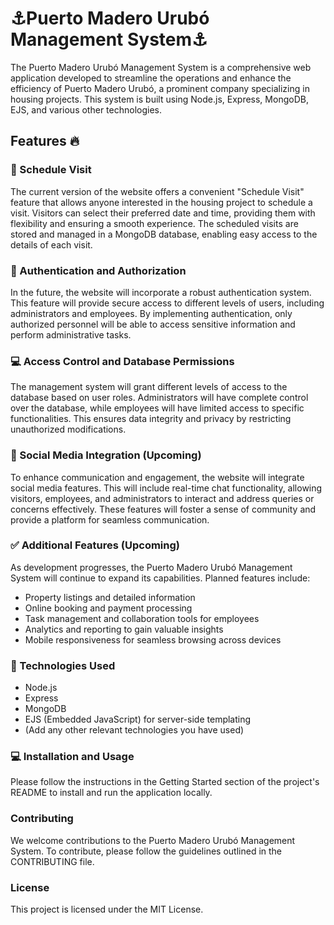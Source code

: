 # ⚓Puerto Madero Urubó Management System⚓
The Puerto Madero Urubó Management System is a comprehensive web application developed to streamline the operations and enhance the efficiency of Puerto Madero Urubó, a prominent company specializing in housing projects. This system is built using Node.js, Express, MongoDB, EJS, and various other technologies.

## Features 🔥
### 📆 Schedule Visit
The current version of the website offers a convenient "Schedule Visit" feature that allows anyone interested in the housing project to schedule a visit. Visitors can select their preferred date and time, providing them with flexibility and ensuring a smooth experience. The scheduled visits are stored and managed in a MongoDB database, enabling easy access to the details of each visit.

### 🤖 Authentication and Authorization
In the future, the website will incorporate a robust authentication system. This feature will provide secure access to different levels of users, including administrators and employees. By implementing authentication, only authorized personnel will be able to access sensitive information and perform administrative tasks.

### 💻 Access Control and Database Permissions
The management system will grant different levels of access to the database based on user roles. Administrators will have complete control over the database, while employees will have limited access to specific functionalities. This ensures data integrity and privacy by restricting unauthorized modifications.

### 📲 Social Media Integration (Upcoming)
To enhance communication and engagement, the website will integrate social media features. This will include real-time chat functionality, allowing visitors, employees, and administrators to interact and address queries or concerns effectively. These features will foster a sense of community and provide a platform for seamless communication.

### ✅ Additional Features (Upcoming)
As development progresses, the Puerto Madero Urubó Management System will continue to expand its capabilities. Planned features include:

- Property listings and detailed information
- Online booking and payment processing
- Task management and collaboration tools for employees
- Analytics and reporting to gain valuable insights
- Mobile responsiveness for seamless browsing across devices

### 🚀 Technologies Used
- Node.js
- Express
- MongoDB
- EJS (Embedded JavaScript) for server-side templating
- (Add any other relevant technologies you have used)

### 💻 Installation and Usage
Please follow the instructions in the Getting Started section of the project's README to install and run the application locally.

### Contributing
We welcome contributions to the Puerto Madero Urubó Management System. To contribute, please follow the guidelines outlined in the CONTRIBUTING file.

### License
This project is licensed under the MIT License.
